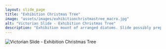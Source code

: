 ```yaml
---
layout: slide_page
title: "Exhibition Christmas Tree"
image: "assets/images/exhibitionchristmastree_macro.jpg"
alt: "Victorian Slide - Exhibition Christmas Tree"
description: "Exhibition mount of arranged diatoms. Slide possibly prepared by the Barbour Brothers. Shot with phase contrast."
---
```


<img src="{{ site.baseurl }}/assets/images/exhibitionchristmastree_micro.jpg" alt="Victorian Slide - Exhibition Christmas Tree">